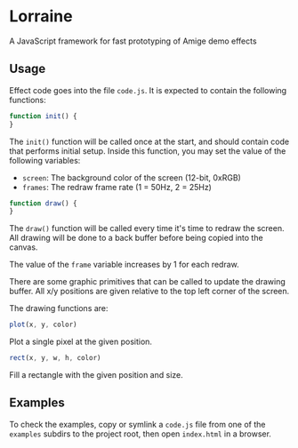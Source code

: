 # Lorraine

A JavaScript framework for fast prototyping of Amige demo effects

## Usage

Effect code goes into the file `code.js`. It is expected to contain the following functions:

```js
function init() {
}
```
The `init()` function will be called once at the start, and should contain code that performs initial setup.
Inside this function, you may set the value of the following variables:
- `screen`: The background color of the screen (12-bit, 0xRGB)
- `frames`: The redraw frame rate (1 = 50Hz, 2 = 25Hz)

```js
function draw() {
}
```
The `draw()` function will be called every time it's time to redraw the screen. All drawing will be done to a back buffer before being copied into the canvas.

The value of the `frame` variable increases by 1 for each redraw.

There are some graphic primitives that can be called to update the drawing buffer.
All x/y positions are given relative to the top left corner of the screen.

The drawing functions are:

```js
plot(x, y, color)
```
Plot a single pixel at the given position.

```js
rect(x, y, w, h, color)
```
Fill a rectangle with the given position and size.

## Examples

To check the examples, copy or symlink a `code.js` file from one of the `examples` subdirs to the project root, then open `index.html` in a browser.
